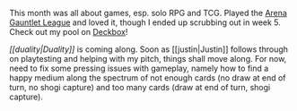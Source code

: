 This month was all about games, esp. solo RPG and TCG. Played the [Arena Gauntlet League](https://f2fleague.wordpress.com/) and loved it, though I ended up scrubbing out in week 5. Check out my pool on [Deckbox](https://deckbox.org/sets/3335798)!

*[[duality|Duality]]* is coming along. Soon as [[justin|Justin]] follows through on playtesting and helping with my pitch, things shall move along. For now, need to fix some pressing issues with gameplay, namely how to find a happy medium along the spectrum of not enough cards (no draw at end of turn, no shogi capture) and too many cards (draw at end of turn, shogi capture). 